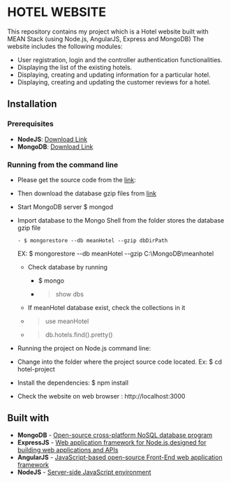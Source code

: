 # HOTEL WEBSITE
This repository contains my project which is a Hotel website built with MEAN Stack (using Node.js, AngularJS, Express and MongoDB)
The website includes the following modules:
 - User registration, login and the controller authentication functionalities.
 - Displaying the list of the existing hotels.
 - Displaying, creating and updating information for a particular hotel.
 - Displaying, creating and updating the customer reviews for a hotel.
 
## Installation
### Prerequisites
- __NodeJS__: [Download Link](https://nodejs.org/en/download/current/)
- __MongoDB__: [Download Link](https://www.mongodb.com/download-center#community)

### Running from the command line
- Please get the source code from the [link](https://github.com/anhit07/MEAN-STACK-LEARNING/tree/master/MEAN%20STACK/MEAN):
- Then download the database gzip files from [link](https://github.com/anhit07/MEAN-STACK-LEARNING/tree/master/MEAN%20STACK/Mongo_Database/meanhotel)
- Start MongoDB server $ mongod
- Import database to the Mongo Shell from the folder stores the database gzip file
      
      - $ mongorestore --db meanHotel --gzip dbDirPath 
    
    EX: $ mongorestore --db meanHotel --gzip C:\MongoDB\meanhotel
    
    - Check database by running
      
      - $ mongo
      
      - > show dbs
     
    - If meanHotel database exist, check the collections in it
     
     - > use meanHotel
     
     - > db.hotels.find().pretty()
- Running the project on Node.js command line:
- Change into the folder where the project source code located. 
    Ex: $ cd hotel-project
- Install the dependencies: $ npm install
- Check the website on web browser : http://localhost:3000
	
## Built with
- __MongoDB__ - [Open-source cross-platform NoSQL database program](https://www.mongodb.com/)
- __ExpressJS__ - [Web application framework for Node.js,designed for building web applications and APIs](http://expressjs.com/)
- __AngularJS__ - [JavaScript-based open-source Front-End web application framework](https://angularjs.org/)
- __NodeJS__ - [Server-side JavaScript environment](https://nodejs.org/en/)

